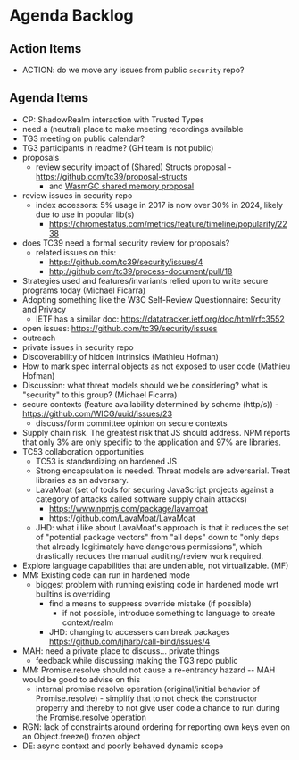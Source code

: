 # Agenda Backlog

## Action Items

- ACTION: do we move any issues from public `security` repo?

## Agenda Items

- CP: ShadowRealm interaction with Trusted Types
- need a (neutral) place to make meeting recordings available
- TG3 meeting on public calendar?
- TG3 participants in readme? (GH team is not public)
- proposals
  - review security impact of (Shared) Structs proposal - <https://github.com/tc39/proposal-structs>
    - and [WasmGC shared memory proposal](https://github.com/WebAssembly/shared-everything-threads/blob/main/proposals/shared-everything-threads/Overview.md)
- review issues in security repo
  - index accessors: 5% usage in 2017 is now over 30% in 2024, likely due to use in popular lib(s)
    - <https://chromestatus.com/metrics/feature/timeline/popularity/2238>
- does TC39 need a formal security review for proposals?
  - related issues on this:
    - <https://github.com/tc39/security/issues/4>
    - <http://github.com/tc39/process-document/pull/18>
- Strategies used and features/invariants relied upon to write secure programs today (Michael Ficarra)
- Adopting something like the W3C Self-Review Questionnaire: Security and Privacy
  - IETF has a similar doc: <https://datatracker.ietf.org/doc/html/rfc3552>
- open issues: <https://github.com/tc39/security/issues>
- outreach
- private issues in security repo
- Discoverability of hidden intrinsics (Mathieu Hofman)
- How to mark spec internal objects as not exposed to user code (Mathieu Hofman)
- Discussion: what threat models should we be considering? what is "security" to this group? (Michael Ficarra)
- secure contexts (feature availability determined by scheme (http/s)) - <https://github.com/WICG/uuid/issues/23>
  - discuss/form committee opinion on secure contexts
- Supply chain risk. The greatest risk that JS should address. NPM reports that only 3% are only specific to the application and 97% are libraries.
- TC53 collaboration opportunities
  - TC53 is standardizing on hardened JS
  - Strong encapsulation is needed. Threat models are adversarial. Treat libraries as an adversary.
  - LavaMoat (set of tools for securing JavaScript projects against a category of attacks called software supply chain attacks)
    - <https://www.npmjs.com/package/lavamoat>
    - <https://github.com/LavaMoat/LavaMoat>
  - JHD: what i like about LavaMoat's approach is that it reduces the set of "potential package vectors" from "all deps" down to "only deps that already legitimately have dangerous permissions", which drastically reduces the manual auditing/review work required.
- Explore language capabilities that are undeniable, not virtualizable. (MF)
- MM: Existing code can run in hardened mode
  - biggest problem with running existing code in hardened mode wrt builtins is overriding
    - find a means to suppress override mistake (if possible)
      - if not possible, introduce something to language to create context/realm
    - JHD: changing to accessers can break packages <https://github.com/ljharb/call-bind/issues/4>
- MAH: need a private place to discuss... private things
  - feedback while discussing making the TG3 repo public
- MM: Promise.resolve should not cause a re-entrancy hazard -- MAH would be good to advise on this
  - internal promise resolve operation (original/initial behavior of Promise.resolve) - simplify that to not check the constructor properry and thereby to not give user code a chance to run during the Promise.resolve operation
- RGN: lack of constraints around ordering for reporting own keys even on an Object.freeze() frozen object
- DE: async context and poorly behaved dynamic scope
